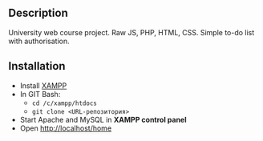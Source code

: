 ## Description
University web course project.
Raw JS, PHP, HTML, CSS.
Simple to-do list with authorisation.

## Installation
+ Install [XAMPP](https://www.apachefriends.org/)
+ In GIT Bash:
  + `cd /c/xampp/htdocs`
  + `git clone <URL-репозитория>`
+ Start Apache and MySQL in **XAMPP control panel**
+ Open [http://localhost/home](http://localhost/home)

